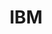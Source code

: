 ---
title: IBM
position: 2
description: I served as a software engineer on teams creating and supporting two of IBM Cloud's PaaS offerings.
months: June 2019 - June 2021
bullets:
- title: Coding Languages & Frameworks
  icon: fas fa-code
  description: Go, NodeJS & React, bash
- title: Development & Deployment Tools
  icon: fas fa-tools
  description: Kubernetes, Knative, Cloud Foundry, Docker, TravisCI, Concourse, Helm
layout: page
---